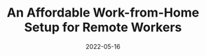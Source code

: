 ---
date: 2022-05-16
permalink: false
publisher: sitepointdotcom
tags:
  - productivity
target_url: https://www.sitepoint.com/an-affordable-work-from-home-setup-for-remote-workers/
title: An Affordable Work-from-Home Setup for Remote Workers
---